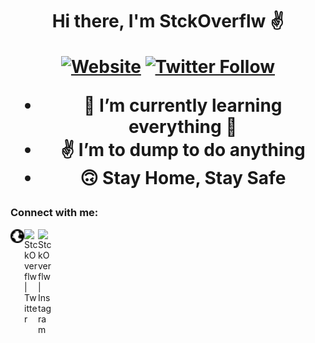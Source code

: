 <h1 align="center">
  Hi there, I'm StckOverflw ✌️

[![Website](https://img.shields.io/website?label=StckOverflw.de&style=for-the-badge&url=https%3A%2F%2FStckOverflw.de)](https://StckOverflw.de)
[![Twitter Follow](https://img.shields.io/twitter/follow/StckOverflw?color=1DA1F2&logo=twitter&style=for-the-badge)](https://twitter.com/intent/follow?original_referer=https%3A%2F%2Fgithub.com%2FStckOverflw&screen_name=StckOverflw)

- 🌱 I’m currently learning everything 🤣
- ✌️  I’m to dump to do anything 
- 🙃 Stay Home, Stay Safe

### Connect with me:

[<img align="left" alt="StckOverflw.de" width="22px" src="https://raw.githubusercontent.com/iconic/open-iconic/master/svg/globe.svg" />][website]
[<img align="left" alt="StckOverflw | Twitter" width="22px" src="https://cdn.jsdelivr.net/npm/simple-icons@v3/icons/twitter.svg" />][twitter]
[<img align="left" alt="StckOverflw | Instagram" width="22px" src="https://cdn.jsdelivr.net/npm/simple-icons@v3/icons/instagram.svg" />][instagram]


[Website]: https://stckoverflw.de
[twitter]: https://twitter.com/StckOverflw
[instagram]: https://instagram.com/StckOverflw
